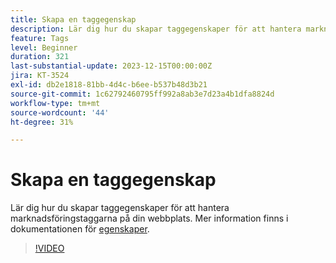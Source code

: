 ```yaml
---
title: Skapa en taggegenskap
description: Lär dig hur du skapar taggegenskaper för att hantera marknadsföringstaggarna på din webbplats.
feature: Tags
level: Beginner
duration: 321
last-substantial-update: 2023-12-15T00:00:00Z
jira: KT-3524
exl-id: db2e1818-81bb-4d4c-b6ee-b537b48d3b21
source-git-commit: 1c62792460795ff992a8ab3e7d23a4b1dfa8824d
workflow-type: tm+mt
source-wordcount: '44'
ht-degree: 31%

---
```


# Skapa en taggegenskap

Lär dig hur du skapar taggegenskaper för att hantera marknadsföringstaggarna på din webbplats. Mer information finns i dokumentationen för [egenskaper](https://experienceleague.adobe.com/docs/experience-platform/tags/admin/companies-and-properties.html).

>[!VIDEO](https://video.tv.adobe.com/v/28727/?learn=on)

